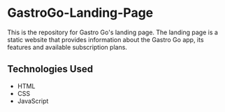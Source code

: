 # GastroGo-Landing-Page

This is the repository for Gastro Go's landing page. The landing page is a static website that provides information about the Gastro Go app, its features and available subscription plans.

## Technologies Used

- HTML
- CSS
- JavaScript

